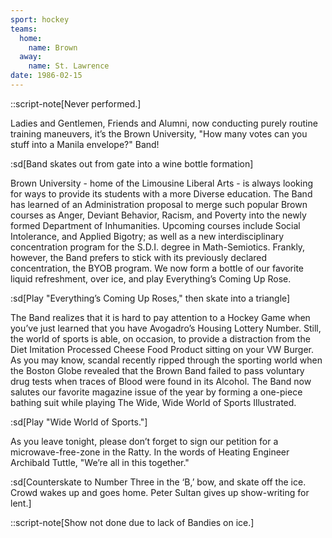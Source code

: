```yaml
---
sport: hockey
teams:
  home:
    name: Brown
  away:
    name: St. Lawrence
date: 1986-02-15
---
```


::script-note[Never performed.]

Ladies and Gentlemen, Friends and Alumni, now conducting purely routine training maneuvers, it’s the Brown University, "How many votes can you stuff into a Manila envelope?" Band!

:sd[Band skates out from gate into a wine bottle formation]

Brown University - home of the Limousine Liberal Arts - is always looking for ways to provide its students with a more Diverse education. The Band has learned of an Administration proposal to merge such popular Brown courses as Anger, Deviant Behavior, Racism, and Poverty into the newly formed Department of Inhumanities. Upcoming courses include Social Intolerance, and Applied Bigotry; as well as a new interdisciplinary concentration program for the S.D.I. degree in Math-Semiotics. Frankly, however, the Band prefers to stick with its previously declared concentration, the BYOB program. We now form a bottle of our favorite liquid refreshment, over ice, and play Everything’s Coming Up Rose.

:sd[Play "Everything’s Coming Up Roses," then skate into a triangle]

The Band realizes that it is hard to pay attention to a Hockey Game when you’ve just learned that you have Avogadro’s Housing Lottery Number. Still, the world of sports is able, on occasion, to provide a distraction from the Diet Imitation Processed Cheese Food Product sitting on your VW Burger. As you may know, scandal recently ripped through the sporting world when the Boston Globe revealed that the Brown Band failed to pass voluntary drug tests when traces of Blood were found in its Alcohol. The Band now salutes our favorite magazine issue of the year by forming a one-piece bathing suit while playing The Wide, Wide World of Sports Illustrated.

:sd[Play "Wide World of Sports."]

As you leave tonight, please don’t forget to sign our petition for a microwave-free-zone in the Ratty. In the words of Heating Engineer Archibald Tuttle, "We’re all in this together."

:sd[Counterskate to Number Three in the ‘B,’ bow, and skate off the ice. Crowd wakes up and goes home. Peter Sultan gives up show-writing for lent.]

::script-note[Show not done due to lack of Bandies on ice.]
